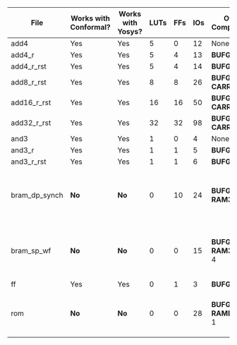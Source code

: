 |     **File**     |**Works with Conformal?**|**Works with Yosys?**|**LUTs**|**FFs**|**IOs**|     **Other Components**      |                  **Errors**                     |
|------------------|-------------------------|---------------------|--------|-------|-------|-------------------------------|-------------------------------------------------|
|       add4       |         Yes             |         Yes         |   5    |   0   |   12  |    None                       |    None                                         |
|      add4_r      |         Yes             |         Yes         |   5    |   4   |   13  |    **BUFG:** 1                |    None                                         |
|    add4_r_rst    |         Yes             |         Yes         |   5    |   4   |   14  |    **BUFG:** 1                |    None                                         |
|    add8_r_rst    |         Yes             |         Yes         |   8    |   8   |   26  |    **BUFG:** 1 **CARRY4:** 2  |    None                                         |
|    add16_r_rst   |         Yes             |         Yes         |   16   |   16  |   50  |    **BUFG:** 1 **CARRY4:** 4  |    None                                         |
|    add32_r_rst   |         Yes             |         Yes         |   32   |   32  |   98  |    **BUFG:** 1 **CARRY4:** 8  |    None                                         |
|       and3       |         Yes             |         Yes         |   1    |   0   |   4   |    None                       |    None                                         |
|      and3_r      |         Yes             |         Yes         |   1    |   1   |   5   |    **BUFG:** 1                |    None                                         |
|    and3_r_rst    |         Yes             |         Yes         |   1    |   1   |   6   |    **BUFG:** 1                |    None                                         |
|   bram_dp_synch  |       **No**            |       **No**        |   0    |   10  |   24  |    **BUFG:** 1 **RAM32M:** 2  |    Uses BRAM now, but has 16 unproven cells     |
|   bram_sp_wf     |       **No**            |       **No**        |   0    |   0   |   15  |    **BUFG:** 1 **RAM32X1S:** 4|    uses BRAM now, but has 16 unproven cells     |
|       ff         |         Yes             |         Yes         |   0    |   1   |   3   |    **BUFG:** 1                |    None                                         |
|       rom        |       **No**            |       **No**        |   0    |   0   |   28  |    **BUFG:** 1 **RAMB18E1:** 1|    20 unproven $equiv cells in Yosys            |